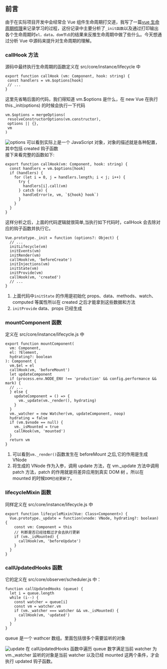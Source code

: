 ## 前言

由于在实际项目开发中会经常合 Vue 组件生命周期打交道，我写了一篇[vue 生命周期梳理](https://juejin.im/post/5bd3b97f6fb9a05ce874246b)来记录学习的过程，这份记录中主要分析了`_init函数`以及通过打印输出各个生命周期时`el，data，dom节点`的结果来反推生命周期中做了些什么。今天想通过分析 Vue 中源码来提升对生命周期的理解。

### callHook 方法

源码中最终执行生命周期的函数定义在 src/core/instance/lifecycle 中

```
export function callHook (vm: Component, hook: string) {
 const handlers = vm.$options[hook]
 // ...
}
```

这里先省略后面的代码，我们得知道 vm.$options 是什么，在 new Vue 在执行 this.\_init(options) 的时候会执行一下代码

```
vm.$options = mergeOptions(
 resolveConstructorOptions(vm.constructor),
 options || {},
 vm
)
```

![options](https://user-gold-cdn.xitu.io/2018/11/16/1671bb2a089f01c2?w=267&h=159&f=png&s=10600)
可以看到实际上是一个 JavaScript 对象，对象的描述就是各种配置，其中包括 created 钩子函数  
接下来看完整的函数如下:

```
export function callHook(vm: Component, hook: string) {
  const handlers = vm.$options[hook]
  if (handlers) {
    for (let i = 0, j = handlers.length; i < j; i++) {
      try {
        handlers[i].call(vm)
      } catch (e) {
        handleError(e, vm, `${hook} hook`)
      }
    }
  }
}
```

这样分析之后，上面的代码逻辑就很简单,当执行如下代码时，callHook 会去除对应的钩子函数并执行它。

```
Vue.prototype._init = function (options?: Object) {
  // ...
  initLifecycle(vm)
  initEvents(vm)
  initRender(vm)
  callHook(vm, 'beforeCreate')
  initInjections(vm)
  initState(vm)
  initProvide(vm)
  callHook(vm, 'created')
  // ...
}
```

1. 上面代码中`initState` 的作用是初始化 props、data、methods、watch、computed 等属性所以在 created 之后才能拿到这些数据和方法
2. `initProvide` data、props 已经生成

### mountComponent 函数

定义在 src/core/instance/lifecycle.js 中

```
export function mountComponent(
  vm: Component,
  el: ?Element,
  hydrating?: boolean
): Component {
  vm.$el = el
  callHook(vm, 'beforeMount')
  let updateComponent
  if (process.env.NODE_ENV !== 'production' && config.performance && mark) {
  // ...
  } else {
    updateComponent = () => {
      vm._update(vm._render(), hydrating)
    }
  }
  vm._watcher = new Watcher(vm, updateComponent, noop)
  hydrating = false
  if (vm.$vnode == null) {
    vm._isMounted = true
    callHook(vm, 'mounted')
  }
  return vm
}
```

1. 可以看到`vm._render()`函数发生在 beforeMount 之后,它的作用是生成 VNode
2. 将生成的 VNode 作为入参，调用 update 方法，在 vm.\_update 方法中调用 patch 方法，patch 的作用就是将差异应用到真实 DOM 树 。所以在 mounted 的时候`DOM已经更新了`。

### lifecycleMixin 函数

同样定义在 src/core/instance/lifecycle.js 中

```
export function lifecycleMixin(Vue: Class<Component>) {
  Vue.prototype._update = function(vnode: VNode, hydrating?: boolean) {
    const vm: Component = this
    // 判断是否已经挂载过才会去执行更新
    if (vm._isMounted) {
      callHook(vm, 'beforeUpdate')
    }
  }
}
```

### callUpdatedHooks 函数

它的定义在 src/core/observer/scheduler.js 中：

```
function callUpdatedHooks (queue) {
  let i = queue.length
  while (i--) {
    const watcher = queue[i]
    const vm = watcher.vm
    if (vm._watcher === watcher && vm._isMounted) {
      callHook(vm, 'updated')
    }
  }
}
```

queue 是一个 wathcer 数组。里面包括很多个需要监听的对象

![update](https://user-gold-cdn.xitu.io/2018/11/16/1671bfb437c6634f?w=798&h=81&f=png&s=15112)
在 callUpdatedHooks 函数中遍历 queue 数字满足当前 watcher 为 vm.\_watcher 监听的对象是当前 watcher 以及已经 mounted 这两个条件，才会执行 updated 钩子函数。
